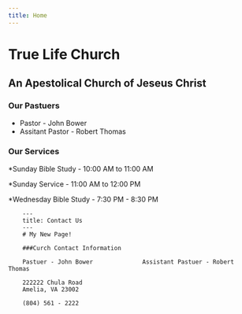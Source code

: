 ```yaml
---
title: Home
---
```


# True Life Church
## An Apestolical Church of Jeseus Christ


### Our Pastuers 

* Pastor - John Bower 
* Assitant Pastor - Robert Thomas  


### Our Services 

*Sunday Bible Study - 10:00 AM to 11:00 AM

*Sunday Service - 11:00 AM to 12:00 PM

*Wednesday Bible Study - 7:30 PM - 8:30 PM  


        ---
        title: Contact Us
        ---
        # My New Page!

        ###Curch Contact Information
        
        Pastuer - John Bower              Assistant Pastuer - Robert Thomas
        
        222222 Chula Road
        Amelia, VA 23002

        (804) 561 - 2222
 
